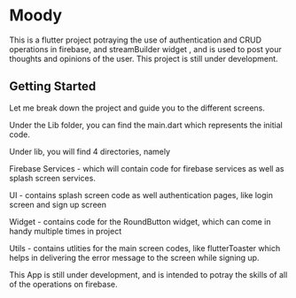 # Moody

This is a flutter project potraying the use of authentication and CRUD operations in firebase, and streamBuilder widget , and is used to post your thoughts and opinions of the user. This project is still under development.

## Getting Started

Let me break down the project and guide you to the different screens.

Under the Lib folder, you can find the main.dart which represents the initial code.

Under lib, you will find 4 directories, namely

Firebase Services - which will contain code for firebase services as well as splash screen services.

UI - contains splash screen code as well authentication pages, like login screen and sign up screen

Widget -  contains code for the RoundButton widget, which can come in handy multiple times in project

Utils -  contains utlities for the main screen codes, like flutterToaster which helps in delivering the error message to the screen while signing up. 


This App is still under development, and is intended to potray the skills of all of the operations on firebase. 
